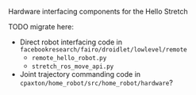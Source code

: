 Hardware interfacing components for the Hello Stretch

TODO migrate here:
- Direct robot interfacing code in `facebookresearch/fairo/droidlet/lowlevel/remote`
  - `remote_hello_robot.py`
  - `stretch_ros_move_api.py`
- Joint trajectory commanding code in `cpaxton/home_robot/src/home_robot/hardware`?
